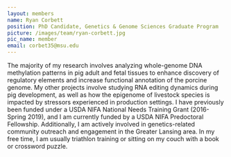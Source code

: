 ```yaml
---
layout: members
name: Ryan Corbett
position: PhD Candidate, Genetics & Genome Sciences Graduate Program  
picture: /images/team/ryan-corbett.jpg
pic_name: member
email: corbet35@msu.edu
---
```


The majority of my research involves analyzing whole-genome DNA methylation patterns in pig adult and fetal tissues to enhance discovery of regulatory elements and increase functional annotation of the porcine genome. My other projects involve studying RNA editing dynamics during pig development, as well as how the epigenome of livestock species is impacted by stressors experienced in production settings. I have previously been funded under a USDA NIFA National Needs Training Grant (2016-Spring 2019), and I am currently funded by a USDA NIFA Predoctoral Fellowship. Additionally, I am actively involved in genetics-related community outreach and engagement in the Greater Lansing area. In my free time, I am usually triathlon training or sitting on my couch with a book or crossword puzzle. 

